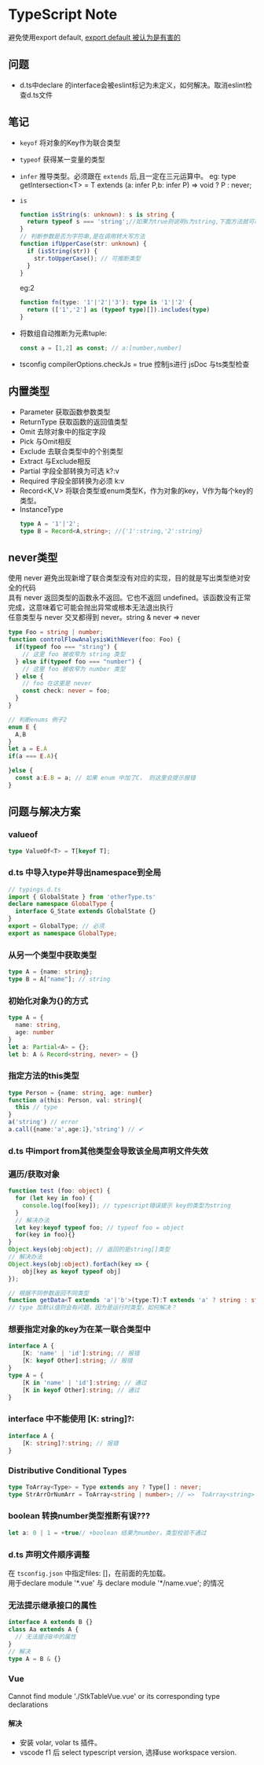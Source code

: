 # TypeScript Note
避免使用export default, [export default 被认为是有害的](https://jkchao.github.io/typescript-book-chinese/tips/avoidExportDefault.html#commonjs-%E4%BA%92%E7%94%A8)

## 问题
* d.ts中declare 的interface会被eslint标记为未定义，如何解决。取消eslint检查d.ts文件
## 笔记
* `keyof` 将对象的Key作为联合类型
* `typeof` 获得某一变量的类型
* `infer` 推导类型。必须跟在 `extends` 后,且一定在三元运算中。 eg: type getIntersection&lt;T&gt; = T extends (a: infer P,b: infer P) =&gt; void ? P : never;
* `is`
  ```ts
  function isString(s: unknown): s is string {
    return typeof s === 'string';//如果为true则说明s为string,下面方法就可以推断出类型
  }
  // 判断参数是否为字符串,是在调用转大写方法
  function ifUpperCase(str: unknown) {
    if (isString(str)) {
      str.toUpperCase(); // 可推断类型
    }
  }
  ```
  eg:2
  ```ts
  function fn(type: '1'|'2'|'3'): type is '1'|'2' {
    return (['1','2'] as (typeof type)[]).includes(type)
  }
  ```
  
* 将数组自动推断为元素tuple:
  ```typescript 
  const a = [1,2] as const; // a:[number,number]
  ```
* tsconfig compilerOptions.checkJs = true 控制js进行 jsDoc 与ts类型检查
## 内置类型
* Parameter 获取函数参数类型
* ReturnType 获取函数的返回值类型
* Omit 去除对象中的指定字段
* Pick 与Omit相反
* Exclude 去联合类型中的个别类型
* Extract 与Exclude相反
* Partial 字段全部转换为可选 k?:v
* Required 字段全部转换为必须 k:v
* Record&lt;K,V&gt; 将联合类型或enum类型K，作为对象的key，V作为每个key的类型。
* InstanceType
  ```ts
  type A = '1'|'2';
  type B = Record<A,string>; //{'1':string,'2':string}
  ```
## never类型
使用 never 避免出现新增了联合类型没有对应的实现，目的就是写出类型绝对安全的代码<br>
具有 never 返回类型的函数永不返回。它也不返回 undefined。该函数没有正常完成，这意味着它可能会抛出异常或根本无法退出执行<br>
任意类型与 never 交叉都得到 never。string & never => never
```typescript
type Foo = string | number;
function controlFlowAnalysisWithNever(foo: Foo) {
  if(typeof foo === "string") {
    // 这里 foo 被收窄为 string 类型
  } else if(typeof foo === "number") {
    // 这里 foo 被收窄为 number 类型
  } else {
    // foo 在这里是 never
    const check: never = foo;
  }
}
```
```ts  
// 判断enums 例子2
enum E {
  A,B
}
let a = E.A
if(a === E.A){

}else {
  const a:E.B = a; // 如果 enum 中加了C， 则这里会提示报错
}
```
## 问题与解决方案
### valueof
```ts
type ValueOf<T> = T[keyof T];
```
### d.ts 中导入type并导出namespace到全局
```typescript
// typings.d.ts
import { GlobalState } from 'otherType.ts'
declare namespace GlobalType {
  interface G_State extends GlobalState {}
}
export = GlobalType; // 必须
export as namespace GlobalType;
```
### 从另一个类型中获取类型
```typescript
type A = {name: string};
type B = A["name"]; // string
```
### 初始化对象为{}的方式
```typescript
type A = {
  name: string,
  age: number
}
let a: Partial<A> = {};
let b: A & Record<string, never> = {}
```
### 指定方法的this类型
```ts
type Person = {name: string, age: number}
function a(this: Person, val: string){
  this // type
}
a('string') // error
a.call({name:'a',age:1},'string') // ✔
```
### d.ts 中import from其他类型会导致该全局声明文件失效
### 遍历/获取对象
```ts
function test (foo: object) {
  for (let key in foo) {
    console.log(foo[key]); // typescript错误提示 key的类型为string
  }
  // 解决办法
  let key:keyof typeof foo; // typeof foo = object
  for(key in foo){}
}
Object.keys(obj:object); // 返回的是string[]类型
// 解决办法
Object.keys(obj:object).forEach(key => {
    obj[key as keyof typeof obj]
});
```
```typescript
// 根据不同参数返回不同类型
function getData<T extends 'a'|'b'>(type:T):T extends 'a' ? string : string[]{}
// type 加默认值则会有问题，因为是运行时类型，如何解决？
```

### 想要指定对象的key为在某一联合类型中
```typescript
interface A {
    [K: 'name' | 'id']:string; // 报错
    [K: keyof Other]:string; // 报错
}
type A = {
    [K in 'name' | 'id']:string; // 通过
    [K in keyof Other]:string; // 通过
}
```
### interface 中不能使用 [K: string]?:
```typescript
interface A {
    [K: string]?:string; // 报错
}
```

### Distributive Conditional Types
```ts
type ToArray<Type> = Type extends any ? Type[] : never;
type StrArrOrNumArr = ToArray<string | number>; // =>  ToArray<string> | ToArray<number>;
```

### boolean 转换number类型推断有误???
```ts
let a: 0 | 1 = +true// +boolean 结果为number，类型校验不通过
```

### d.ts 声明文件顺序调整
在 `tsconfig.json` 中指定files: []，在前面的先加载。<br>
用于declare module '\*.vue' 与 declare module '\*/name.vue'; 的情况

### 无法提示继承接口的属性
```ts
interface A extends B {}
class Aa extends A {
  // 无法提示B中的属性
}
// 解决
type A = B & {}
```

### Vue 
Cannot find module './StkTableVue.vue' or its corresponding type declarations
#### 解决
* 安装 volar, volar ts 插件。
* vscode f1 后 select typescript version, 选择use workspace version. 